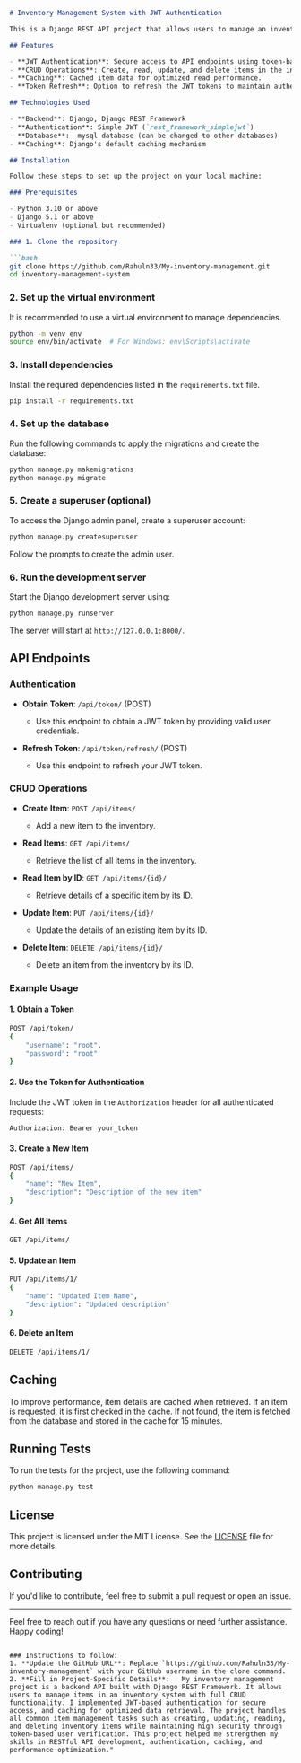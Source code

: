 ```markdown
# Inventory Management System with JWT Authentication

This is a Django REST API project that allows users to manage an inventory of items. The project includes features for creating, reading, updating, and deleting inventory items (CRUD) while ensuring secure access using JWT (JSON Web Token) authentication.

## Features

- **JWT Authentication**: Secure access to API endpoints using token-based authentication.
- **CRUD Operations**: Create, read, update, and delete items in the inventory.
- **Caching**: Cached item data for optimized read performance.
- **Token Refresh**: Option to refresh the JWT tokens to maintain authenticated sessions.

## Technologies Used

- **Backend**: Django, Django REST Framework
- **Authentication**: Simple JWT (`rest_framework_simplejwt`)
- **Database**:  mysql database (can be changed to other databases)
- **Caching**: Django's default caching mechanism

## Installation

Follow these steps to set up the project on your local machine:

### Prerequisites

- Python 3.10 or above
- Django 5.1 or above
- Virtualenv (optional but recommended)

### 1. Clone the repository

```bash
git clone https://github.com/Rahuln33/My-inventory-management.git
cd inventory-management-system
```

### 2. Set up the virtual environment

It is recommended to use a virtual environment to manage dependencies.

```bash
python -m venv env
source env/bin/activate  # For Windows: env\Scripts\activate
```

### 3. Install dependencies

Install the required dependencies listed in the `requirements.txt` file.

```bash
pip install -r requirements.txt
```

### 4. Set up the database

Run the following commands to apply the migrations and create the database:

```bash
python manage.py makemigrations
python manage.py migrate
```

### 5. Create a superuser (optional)

To access the Django admin panel, create a superuser account:

```bash
python manage.py createsuperuser
```

Follow the prompts to create the admin user.

### 6. Run the development server

Start the Django development server using:

```bash
python manage.py runserver
```

The server will start at `http://127.0.0.1:8000/`.

## API Endpoints

### Authentication

- **Obtain Token**: `/api/token/` (POST)
  - Use this endpoint to obtain a JWT token by providing valid user credentials.
  
- **Refresh Token**: `/api/token/refresh/` (POST)
  - Use this endpoint to refresh your JWT token.

### CRUD Operations

- **Create Item**: `POST /api/items/`
  - Add a new item to the inventory.
  
- **Read Items**: `GET /api/items/`
  - Retrieve the list of all items in the inventory.
  
- **Read Item by ID**: `GET /api/items/{id}/`
  - Retrieve details of a specific item by its ID.
  
- **Update Item**: `PUT /api/items/{id}/`
  - Update the details of an existing item by its ID.
  
- **Delete Item**: `DELETE /api/items/{id}/`
  - Delete an item from the inventory by its ID.

### Example Usage

#### 1. Obtain a Token

```bash
POST /api/token/
{
    "username": "root",
    "password": "root"
}
```

#### 2. Use the Token for Authentication

Include the JWT token in the `Authorization` header for all authenticated requests:

```bash
Authorization: Bearer your_token
```

#### 3. Create a New Item

```bash
POST /api/items/
{
    "name": "New Item",
    "description": "Description of the new item"
}
```

#### 4. Get All Items

```bash
GET /api/items/
```

#### 5. Update an Item

```bash
PUT /api/items/1/
{
    "name": "Updated Item Name",
    "description": "Updated description"
}
```

#### 6. Delete an Item

```bash
DELETE /api/items/1/
```

## Caching

To improve performance, item details are cached when retrieved. If an item is requested, it is first checked in the cache. If not found, the item is fetched from the database and stored in the cache for 15 minutes.

## Running Tests

To run the tests for the project, use the following command:

```bash
python manage.py test
```

## License

This project is licensed under the MIT License. See the [LICENSE](LICENSE) file for more details.

## Contributing

If you'd like to contribute, feel free to submit a pull request or open an issue.

---

Feel free to reach out if you have any questions or need further assistance. Happy coding!
```

### Instructions to follow:
1. **Update the GitHub URL**: Replace `https://github.com/Rahuln33/My-inventory-management` with your GitHub username in the clone command.
2. **Fill in Project-Specific Details**:   My inventory management project is a backend API built with Django REST Framework. It allows users to manage items in an inventory system with full CRUD functionality. I implemented JWT-based authentication for secure access, and caching for optimized data retrieval. The project handles all common item management tasks such as creating, updating, reading, and deleting inventory items while maintaining high security through token-based user verification. This project helped me strengthen my skills in RESTful API development, authentication, caching, and performance optimization."
